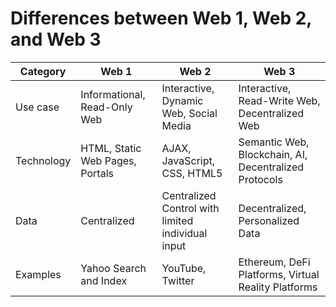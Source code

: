 # Differences between Web 1, Web 2, and Web 3

| Category            | Web 1                                   | Web 2                                            | Web 3                                                      |
|---------------------|-----------------------------------------|--------------------------------------------------|------------------------------------------------------------|
| Use case            | Informational, Read-Only Web             | Interactive, Dynamic Web, Social Media           | Interactive, Read-Write Web, Decentralized Web             |
| Technology          | HTML, Static Web Pages, Portals          | AJAX, JavaScript, CSS, HTML5                     | Semantic Web, Blockchain, AI, Decentralized Protocols      |
| Data                | Centralized                             | Centralized Control with limited individual input | Decentralized, Personalized Data                            |
| Examples            | Yahoo Search and Index        | YouTube, Twitter                                 | Ethereum, DeFi Platforms, Virtual Reality Platforms        |
